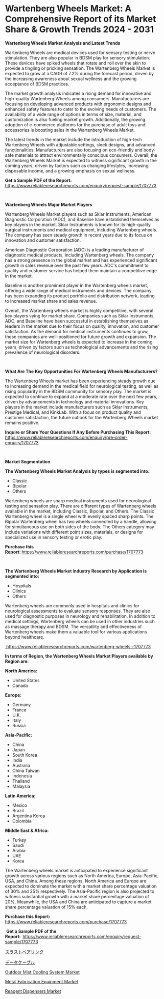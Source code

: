 <p><h1>Wartenberg Wheels Market: A Comprehensive Report of its Market Share & Growth Trends 2024 - 2031</h1></p><p><strong>Wartenberg Wheels Market Analysis and Latest Trends</strong></p>
<p><p>Wartenberg Wheels are medical devices used for sensory testing or nerve stimulation. They are also popular in BDSM play for sensory stimulation. These devices have spiked wheels that rotate and roll over the skin to provide a tingling or pricking sensation. The Wartenberg Wheels Market is expected to grow at a CAGR of 7.2% during the forecast period, driven by the increasing awareness about sexual wellness and the growing acceptance of BDSM practices.</p><p>The market growth analysis indicates a rising demand for innovative and high-quality Wartenberg Wheels among consumers. Manufacturers are focusing on developing advanced products with ergonomic designs and enhanced safety features to cater to the evolving needs of customers. The availability of a wide range of options in terms of size, material, and customization is also fueling market growth. Additionally, the growing adoption of e-commerce platforms for the purchase of adult toys and accessories is boosting sales in the Wartenberg Wheels Market.</p><p>The latest trends in the market include the introduction of high-tech Wartenberg Wheels with adjustable settings, sleek designs, and advanced functionalities. Manufacturers are also focusing on eco-friendly and body-safe materials to attract environmentally conscious consumers. Overall, the Wartenberg Wheels Market is expected to witness significant growth in the coming years, driven by factors such as changing lifestyles, increasing disposable income, and a growing emphasis on sexual wellness.</p></p>
<p><strong>Get a Sample PDF of the Report:&nbsp;</strong> <a href="https://www.reliableresearchreports.com/enquiry/request-sample/1707773">https://www.reliableresearchreports.com/enquiry/request-sample/1707773</a></p>
<p>&nbsp;</p>
<p><strong>Wartenberg Wheels Major Market Players</strong></p>
<p><p>Wartenberg Wheels Market players such as Sklar Instruments, American Diagnostic Corporation (ADC), and Baseline have established themselves as key players in the market. Sklar Instruments is known for its high-quality surgical instruments and medical equipment, including Wartenberg wheels. The company has seen steady growth in recent years due to its focus on innovation and customer satisfaction.</p><p>American Diagnostic Corporation (ADC) is a leading manufacturer of diagnostic medical products, including Wartenberg wheels. The company has a strong presence in the global market and has experienced significant growth in sales revenue over the past few years. ADC's commitment to quality and customer service has helped them maintain a competitive edge in the market.</p><p>Baseline is another prominent player in the Wartenberg wheels market, offering a wide range of medical instruments and devices. The company has been expanding its product portfolio and distribution network, leading to increased market share and sales revenue.</p><p>Overall, the Wartenberg wheels market is highly competitive, with several key players vying for market share. Companies such as Sklar Instruments, ADC, and Baseline have been successful in establishing themselves as leaders in the market due to their focus on quality, innovation, and customer satisfaction. As the demand for medical instruments continues to grow, these companies are well-positioned for future growth and expansion. The market size for Wartenberg wheels is expected to increase in the coming years, driven by factors such as technological advancements and the rising prevalence of neurological disorders.</p></p>
<p>&nbsp;</p>
<p><strong>What Are The Key Opportunities For Wartenberg Wheels Manufacturers?</strong></p>
<p><p>The Wartenberg Wheels market has been experiencing steady growth due to increasing demand in the medical field for neurological testing, as well as rising popularity in the BDSM community for sensory play. The market is expected to continue to expand at a moderate rate over the next few years, driven by advancements in technology and material innovations. Key players in the market include manufacturers such as Sklar Instruments, Prestige Medical, and KinkLab. With a focus on product quality and customer satisfaction, the future outlook for the Wartenberg Wheels market remains positive.</p></p>
<p><strong>Inquire or Share Your Questions If Any Before Purchasing This Report:</strong> <a href="https://www.reliableresearchreports.com/enquiry/pre-order-enquiry/1707773">https://www.reliableresearchreports.com/enquiry/pre-order-enquiry/1707773</a></p>
<p>&nbsp;</p>
<p><strong>Market Segmentation</strong></p>
<p><strong>The Wartenberg Wheels Market Analysis by types is segmented into:</strong></p>
<p><ul><li>Classic</li><li>Bipolar</li><li>Others</li></ul></p>
<p><p>Wartenberg wheels are sharp medical instruments used for neurological testing and sensation play. There are different types of Wartenberg wheels available in the market, including Classic, Bipolar, and Others. The Classic Wartenberg wheel is a single wheel with evenly spaced sharp points. The Bipolar Wartenberg wheel has two wheels connected by a handle, allowing for simultaneous use on both sides of the body. The Others category may include variations with different point sizes, materials, or designs for specialized use in sensory testing or erotic play.</p></p>
<p><strong>Purchase this Report:&nbsp;</strong><a href="https://www.reliableresearchreports.com/purchase/1707773">https://www.reliableresearchreports.com/purchase/1707773</a></p>
<p>&nbsp;</p>
<p><strong>The Wartenberg Wheels Market Industry Research by Application is segmented into:</strong></p>
<p><ul><li>Hospitals</li><li>Clinics</li><li>Others</li></ul></p>
<p><p>Wartenberg wheels are commonly used in hospitals and clinics for neurological assessments to evaluate sensory responses. They are also used for diagnostic purposes in neurology and rehabilitation. In addition to medical settings, Wartenberg wheels can be used in other industries such as massage therapy and BDSM. The versatility and effectiveness of Wartenberg wheels make them a valuable tool for various applications beyond healthcare.</p></p>
<p><a href="https://www.reliableresearchreports.com/wartenberg-wheels-r1707773">&nbsp;https://www.reliableresearchreports.com/wartenberg-wheels-r1707773</a></p>
<p><strong>In terms of Region, the Wartenberg Wheels Market Players available by Region are:</strong></p>
<p>
    <p> <strong> North America: </strong>
        <ul>
            <li>United States</li>
            <li>Canada</li>
        </ul>
        </p> 
    <p> <strong> Europe: </strong>
        <ul>
            <li>Germany</li>
            <li>France</li>
            <li>U.K.</li>
            <li>Italy</li>
            <li>Russia</li>
        </ul>
        </p> 
    <p> <strong> Asia-Pacific: </strong>
        <ul>
            <li>China</li>
            <li>Japan</li>
            <li>South Korea</li>
            <li>India</li>
            <li>Australia</li>
            <li>China Taiwan</li>
            <li>Indonesia</li>
            <li>Thailand</li>
            <li>Malaysia</li>
        </ul>
        </p> 
    <p> <strong> Latin America: </strong>
        <ul>
            <li>Mexico</li>
            <li>Brazil</li>
            <li>Argentina Korea</li>
            <li>Colombia</li>
        </ul>
        </p> 
    <p> <strong> Middle East & Africa: </strong>
        <ul>
            <li>Turkey</li>
            <li>Saudi</li>
            <li>Arabia</li>
            <li>UAE</li>
            <li>Korea</li>
        </ul>
    </p>
    </p>
<p><p>The Wartenberg wheels market is anticipated to experience significant growth across various regions such as North America, Europe, Asia-Pacific, USA, and China. Among these regions, North America and Europe are expected to dominate the market with a market share percentage valuation of 30% and 25% respectively. The Asia-Pacific region is also projected to witness substantial growth with a market share percentage valuation of 20%. Meanwhile, the USA and China are anticipated to capture a market share percentage valuation of 15% each.</p></p>
<p><strong>Purchase this Report: </strong><a href="https://www.reliableresearchreports.com/purchase/1707773">https://www.reliableresearchreports.com/purchase/1707773</a></p>
<p>&nbsp;<strong>Get a Sample PDF of the Report:&nbsp;&nbsp;</strong><a href="https://www.reliableresearchreports.com/enquiry/request-sample/1707773">https://www.reliableresearchreports.com/enquiry/request-sample/1707773</a></p>
<p><strong></strong></p>
<p><p><a href="https://github.com/DemarcusKuhlman/Market-Research-Report-List-1/blob/main/204182048349.md">スラストベアリング</a></p><p><a href="https://github.com/lily-u-genius/Market-Research-Report-List-1/blob/main/922565148348.md">データケーブル</a></p><p><a href="https://www.linkedin.com/pulse/analyzing-outdoor-mist-cooling-system-market-global-industry-jzmne?trackingId=Yx%2BWqqF5iD1eJDeTiChKUg%3D%3D">Outdoor Mist Cooling System Market</a></p><p><a href="https://www.linkedin.com/pulse/metal-fabrication-equipment-market-outlook-industry-overview-8sxhe?trackingId=GcIXfMzivZOg22Bw8irU0Q%3D%3D">Metal Fabrication Equipment Market</a></p><p><a href="https://github.com/kosella/Market-Research-Report-List-3/blob/main/reagent-dispensers-market.md">Reagent Dispensers Market</a></p></p>